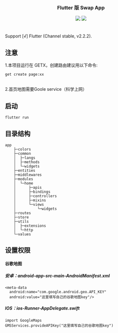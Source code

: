 <div align="center">

  <h3><strong>Flutter 版 Swap App</strong></h3>
  <div style="margin-top:10px;"><a href="Dart:;"><img src="https://img.shields.io/badge/language-Dart-brightgreen.svg" /></a>
  <a href="https://opensource.org/licenses/mit-license.php"><img src="https://img.shields.io/badge/license-MIT-blue.svg" /></a></div>

  <h1></h1>
</div>

Support [√] Flutter (Channel stable, v2.2.2).

## 注意

1.本项目运行在 GETX，创建路由建议用以下命令:

```
get create page:xx
```
<br />
2.首页地图需要Goole service（科学上网）

<br />

## 启动

```
flutter run
```

## 目录结构

```
app
    ├─colors
    ├─common
    │  ├─langs
    │  ├─methods        
    │  └─widgets        
    ├─entities
    ├─middlewares       
    ├─modules
    │  └─home
    │      ├─apis       
    │      ├─bindings   
    │      ├─controllers
    │      ├─mixins     
    │      └─views      
    │          └─widgets
    ├─routes
    ├─store
    ├─utils
    │  ├─extensions     
    │  └─http
    └─values
```

## 设置权限

#### 谷歌地图

##### 安卓：android-app-src-main-AndroidManifest.xml

```
<meta-data 
  android:name="com.google.android.geo.API_KEY"
  android:value="这里填写自己的谷歌地图key"/>
```

##### IOS：ios-Runner-AppDelegate.swift

```
import GoogleMaps
GMSServices.provideAPIKey("这里填写自己的谷歌地图key")
```
